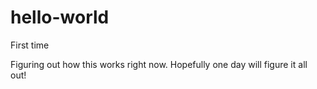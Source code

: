 # hello-world
First time

Figuring out how this works right now. Hopefully one day will figure it all out!
